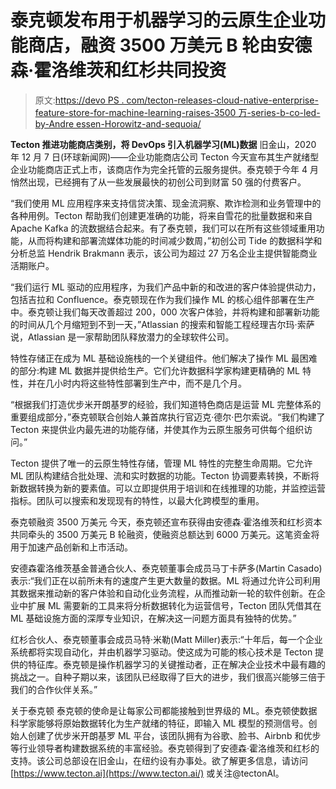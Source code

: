# 泰克顿发布用于机器学习的云原生企业功能商店，融资 3500 万美元 B 轮由安德森·霍洛维茨和红杉共同投资

> 原文:[https://devo PS . com/tecton-releases-cloud-native-enterprise-feature-store-for-machine-learning-raises-3500 万-series-b-co-led-by-Andre essen-Horowitz-and-sequoia/](https://devops.com/tecton-releases-cloud-native-enterprise-feature-store-for-machine-learning-raises-35-million-series-b-co-led-by-andreessen-horowitz-and-sequoia/)

**Tecton 推进功能商店类别，将 DevOps 引入机器学习(ML)数据** 
旧金山，2020 年 12 月 7 日(环球新闻网)——企业功能商店公司 Tecton 今天宣布其生产就绪型企业功能商店正式上市，该商店作为完全托管的云服务提供。泰克顿于今年 4 月悄然出现，已经拥有了从一些发展最快的初创公司到财富 50 强的付费客户。

“我们使用 ML 应用程序来支持信贷决策、现金流洞察、欺诈检测和业务管理中的各种用例。Tecton 帮助我们创建更准确的功能，将来自雪花的批量数据和来自 Apache Kafka 的流数据结合起来。有了泰克顿，我们可以在所有这些领域重用功能，从而将构建和部署流媒体功能的时间减少数周，”初创公司 Tide 的数据科学和分析总监 Hendrik Brakmann 表示，该公司为超过 27 万名企业主提供智能商业活期账户。

“我们运行 ML 驱动的应用程序，为我们产品中新的和改进的客户体验提供动力，包括吉拉和 Confluence。泰克顿现在作为我们操作 ML 的核心组件部署在生产中。泰克顿让我们每天改善超过 200，000 次客户体验，并将构建和部署新功能的时间从几个月缩短到不到一天，”Atlassian 的搜索和智能工程经理吉尔玛·索萨说，Atlassian 是一家帮助团队释放潜力的全球软件公司。

特性存储正在成为 ML 基础设施栈的一个关键组件。他们解决了操作 ML 最困难的部分:构建 ML 数据并提供给生产。它们允许数据科学家构建更精确的 ML 特性，并在几小时内将这些特性部署到生产中，而不是几个月。

“根据我们打造优步米开朗基罗的经验，我们知道特色商店是运营 ML 完整体系的重要组成部分，”泰克顿联合创始人兼首席执行官迈克·德尔·巴尔索说。“我们构建了 Tecton 来提供业内最先进的功能存储，并使其作为云原生服务可供每个组织访问。”

Tecton 提供了唯一的云原生特性存储，管理 ML 特性的完整生命周期。它允许 ML 团队构建结合批处理、流和实时数据的功能。Tecton 协调要素转换，不断将新数据转换为新的要素值。可以立即提供用于培训和在线推理的功能，并监控运营指标。团队可以搜索和发现现有的特性，以最大化跨模型的重用。

泰克顿融资 3500 万美元
今天，泰克顿还宣布获得由安德森·霍洛维茨和红杉资本共同牵头的 3500 万美元 B 轮融资，使融资总额达到 6000 万美元。这笔资金将用于加速产品创新和上市活动。

安德森霍洛维茨基金普通合伙人、泰克顿董事会成员马丁卡萨多(Martin Casado)表示:“我们正在以前所未有的速度产生更大数量的数据。ML 将通过允许公司利用其数据来推动新的客户体验和自动化业务流程，从而推动新一轮的软件创新。在企业中扩展 ML 需要新的工具来将分析数据转化为运营信号，Tecton 团队凭借其在 ML 基础设施方面的深厚专业知识，在解决这一问题方面具有独特的优势。”

红杉合伙人、泰克顿董事会成员马特·米勒(Matt Miller)表示:“十年后，每一个企业系统都将实现自动化，并由机器学习驱动。使这成为可能的核心技术是 Tecton 提供的特征库。泰克顿是操作机器学习的关键推动者，正在解决企业技术中最有趣的挑战之一。自种子期以来，该团队已经取得了巨大的进步，我们很高兴能够三倍于我们的合作伙伴关系。”

关于泰克顿
泰克顿的使命是让每家公司都能接触到世界级的 ML。泰克顿使数据科学家能够将原始数据转化为生产就绪的特征，即输入 ML 模型的预测信号。创始人创建了优步米开朗基罗 ML 平台，该团队拥有为谷歌、脸书、Airbnb 和优步等行业领导者构建数据系统的丰富经验。泰克顿得到了安德森·霍洛维茨和红杉的支持。该公司总部设在旧金山，在纽约设有办事处。欲了解更多信息，请访问 [https://www.tecton.ai](https://www.tecton.ai/) 或关注@tectonAI。